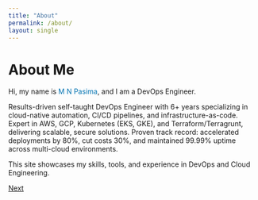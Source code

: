 ```yaml
---
title: "About"
permalink: /about/
layout: single
---
```


<div class="hero">
  <h1>About Me</h1>
  <p>Hi, my name is <span style="color: #0072b1;">M&nbsp;N Pasima</span>, and I am a DevOps Engineer.</p>
</div>

Results-driven self-taught DevOps Engineer with 6+ years specializing in cloud-native automation, CI/CD pipelines, and infrastructure-as-code. Expert in AWS, GCP, Kubernetes (EKS, GKE), and Terraform/Terragrunt, delivering scalable, secure solutions. Proven track record: accelerated deployments by 80%, cut costs 30%, and maintained 99.99% uptime across multi-cloud environments.

This site showcases my skills, tools, and experience in DevOps and Cloud Engineering.

<div class="navigation-buttons">
  <a href="{{ site.baseurl }}/skills/" class="btn btn-primary">Next</a>
</div>

